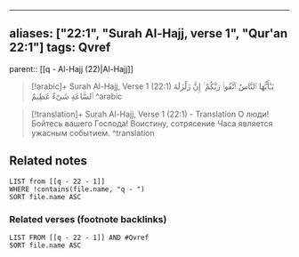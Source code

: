 
---
aliases: ["22:1", "Surah Al-Hajj, verse 1", "Qur'an 22:1"]
tags: Qvref
---

parent:: [[q - Al-Hajj (22)|Al-Hajj]]

> [!arabic]+ Surah Al-Hajj, Verse 1 (22:1)
> <span class="quran-arabic"> يَـٰٓأَيُّهَا ٱلنَّاسُ ٱتَّقُوا۟ رَبَّكُمْ ۚ إِنَّ زَلْزَلَةَ ٱلسَّاعَةِ شَىْءٌ عَظِيمٌ</span>
^arabic

> [!translation]+ Surah Al-Hajj, Verse 1 (22:1) - Translation
> О люди! Бойтесь вашего Господа! Воистину, сотрясение Часа является ужасным событием.
^translation



## Related notes
```dataview
LIST from [[q - 22 - 1]]
WHERE !contains(file.name, "q - ")
SORT file.name ASC
```

### Related verses (footnote backlinks)
```dataview
LIST FROM [[q - 22 - 1]] AND #Qvref
SORT file.name ASC
```

